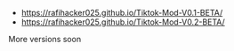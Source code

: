 - https://rafihacker025.github.io/Tiktok-Mod-V0.1-BETA/
- https://rafihacker025.github.io/Tiktok-Mod-V0.2-BETA/

More versions soon
